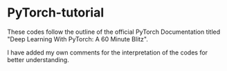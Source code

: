 # PyTorch-tutorial

These codes follow the outline of the official PyTorch Documentation titled "Deep Learning With PyTorch: A 60 Minute Blitz".

I have added my own comments for the interpretation of the codes for better understanding.
